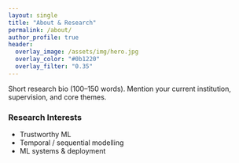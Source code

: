 ```yaml
---
layout: single
title: "About & Research"
permalink: /about/
author_profile: true
header:
  overlay_image: /assets/img/hero.jpg
  overlay_color: "#0b1220"
  overlay_filter: "0.35"
---
```


Short research bio (100–150 words). Mention your current institution, supervision, and core themes.

### Research Interests
- Trustworthy ML
- Temporal / sequential modelling
- ML systems & deployment